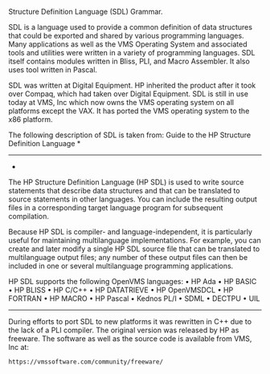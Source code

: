 
Structure Definition Language (SDL) Grammar.

SDL is a language used to provide a common definition of data structures
that could be exported and shared by various programming languages. Many
applications as well as the VMS Operating System and associated tools and
utilities were written in a variety of programming languages. SDL itself
contains modules written in Bliss, PLI, and Macro Assembler. It also uses
tool written in Pascal.

SDL was written at Digital Equipment. HP inherited the product after it
took over Compaq, which had taken over Digital Equipment. SDL is still in
use today at VMS, Inc which now owns the VMS operating system on all
platforms except the VAX. It has ported the VMS operating system to the x86
platform.

The following description of SDL is taken from:
	Guide to the HP Structure Definition Language
*
*******************************************************************************
*
The HP Structure Definition Language (HP SDL) is used to write source
statements that describe data structures and that can be translated to
source statements in other languages. You can include the resulting output
files in a corresponding target language program for subsequent compilation.

Because HP SDL is compiler- and language-independent, it is particularly
useful for maintaining multilanguage implementations. For example, you can
create and later modify a single HP SDL source file that can be translated
to multilanguage output files; any number of these output files can then be
included in one or several multilanguage programming applications.

 HP SDL supports the following OpenVMS languages:
 • HP Ada
 • HP BASIC
 • HP BLISS
 • HP C/C++
 • HP DATATRIEVE
 • HP OpenVMSDCL
 • HP FORTRAN
 • HP MACRO
 • HP Pascal
 • Kednos PL/I
 • SDML
 • DECTPU
 • UIL

*******************************************************************************

During efforts to port SDL to new platforms it was rewritten in C++ due to 
the lack of a PLI compiler. The original version was released by HP as freeware.
The software as well as the source code is available from VMS, Inc at:

	https://vmssoftware.com/community/freeware/

